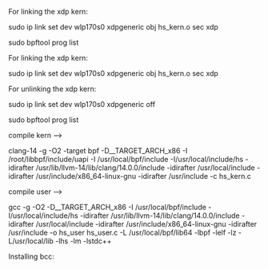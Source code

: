 For linking the xdp kern:

sudo ip link set dev wlp170s0 xdpgeneric obj hs_kern.o sec xdp

sudo bpftool prog list

For linking the xdp kern:

sudo ip link set dev wlp170s0 xdpgeneric obj hs_kern.o sec xdp

For unlinking the xdp kern:

sudo ip link set dev wlp170s0 xdpgeneric off

sudo bpftool prog list

compile kern -->

clang-14 -g -O2 -target bpf -D\_\_TARGET_ARCH_x86 -I /root/libbpf/include/uapi -I /usr/local/bpf/include -I/usr/local/include/hs -idirafter /usr/lib/llvm-14/lib/clang/14.0.0/include -idirafter /usr/local/include -idirafter /usr/include/x86_64-linux-gnu -idirafter /usr/include -c hs_kern.c

compile user -->

gcc -g -O2 -D\_\_TARGET_ARCH_x86 -I /usr/local/bpf/include -I/usr/local/include/hs -idirafter /usr/lib/llvm-14/lib/clang/14.0.0/include -idirafter /usr/local/include -idirafter /usr/include/x86_64-linux-gnu -idirafter /usr/include -o hs_user hs_user.c -L /usr/local/bpf/lib64 -lbpf -lelf -lz -L/usr/local/lib -lhs -lm -lstdc++

Installing bcc:
